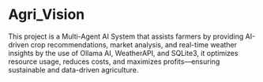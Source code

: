 # Agri_Vision
This project is a Multi-Agent AI System that assists farmers by providing AI-driven crop recommendations, market analysis, and real-time weather insights by the use of Ollama AI, WeatherAPI, and SQLite3, it optimizes resource usage, reduces costs, and maximizes profits—ensuring sustainable and data-driven agriculture.
